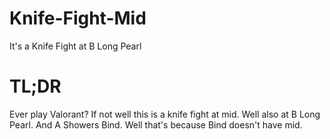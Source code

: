 # Knife-Fight-Mid

It's a Knife Fight at B Long Pearl

# TL;DR
Ever play Valorant?
If not well this is a knife fight at mid.
Well also at B Long Pearl.
And A Showers Bind.
Well that's because Bind doesn't have mid.
